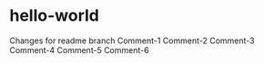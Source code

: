 # hello-world
Changes for readme branch
Comment-1
Comment-2
Comment-3
Comment-4
Comment-5
Comment-6

